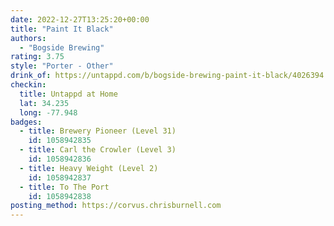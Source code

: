 ```yaml
---
date: 2022-12-27T13:25:20+00:00
title: "Paint It Black"
authors:
  - "Bogside Brewing"
rating: 3.75
style: "Porter - Other"
drink_of: https://untappd.com/b/bogside-brewing-paint-it-black/4026394
checkin:
  title: Untappd at Home
  lat: 34.235
  long: -77.948
badges:
  - title: Brewery Pioneer (Level 31)
    id: 1058942835
  - title: Carl the Crowler (Level 3)
    id: 1058942836
  - title: Heavy Weight (Level 2)
    id: 1058942837
  - title: To The Port
    id: 1058942838
posting_method: https://corvus.chrisburnell.com
---
```

